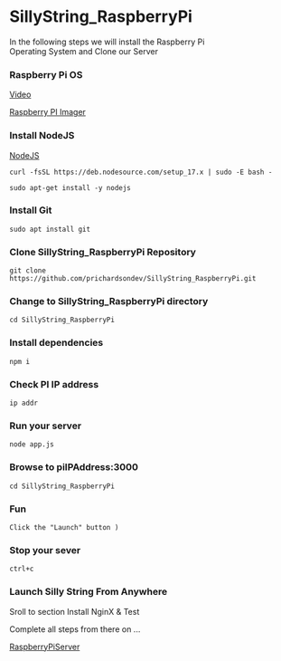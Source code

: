 # SillyString_RaspberryPi

In the following steps we will install the Raspberry Pi </br>
Operating System and Clone our Server

### Raspberry Pi OS
[Video](https://www.placeholder.com)

[Raspberry PI Imager](https://www.raspberrypi.com/software/)

### Install NodeJS
[NodeJS](https://github.com/nodesource/distributions)
```
curl -fsSL https://deb.nodesource.com/setup_17.x | sudo -E bash -

sudo apt-get install -y nodejs
```
### Install Git
```
sudo apt install git
```

### Clone SillyString_RaspberryPi Repository
```
git clone https://github.com/prichardsondev/SillyString_RaspberryPi.git
```

### Change to SillyString_RaspberryPi directory
```
cd SillyString_RaspberryPi
```

### Install dependencies
```
npm i
```

### Check PI IP address
```
ip addr
```

### Run your server
```
node app.js
```

### Browse to piIPAddress:3000
```
cd SillyString_RaspberryPi
```

### Fun
```
Click the "Launch" button )
```

### Stop your sever
```
ctrl+c
```

### Launch Silly String From Anywhere

Sroll to section Install NginX & Test

Complete all steps from there on ...

[RaspberryPiServer](https://github.com/prichardsondev/RaspberryPiServer)